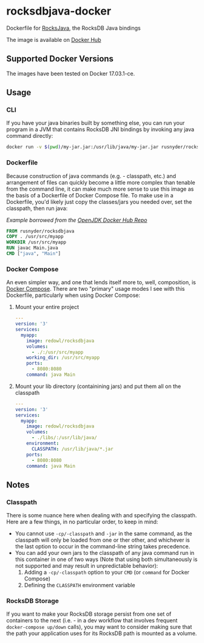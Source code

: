 # rocksdbjava-docker

Dockerfile for [RocksJava](https://github.com/facebook/rocksdb/wiki/RocksJava-Basics), the RocksDB Java bindings

The image is available on [Docker Hub](https://hub.docker.com/r/rusnyder/rocksdbjava/)


## Supported Docker Versions

The images have been tested on Docker 17.03.1-ce.


## Usage

### CLI

If you have your java binaries built by something else, you can run your program in a JVM that contains RocksDB JNI bindings by invoking any java command directly:

```bash
docker run -v $(pwd)/my-jar.jar:/usr/lib/java/my-jar.jar rusnyder/rocksdbjava java -cp /usr/lib/java/my-jar.jar com.example.Main
```

### Dockerfile

Because construction of java commands (e.g. - classpath, etc.) and arrangement of files can quickly become a little more complex than tenable from the command line, it can make much more sense to use this image as the basis of a Dockerfile of Docker Compose file.  To make use in a Dockerfile, you'd likely just copy the classes/jars you needed over, set the classpath, then run java:

_Example borrowed from the [OpenJDK Docker Hub Repo](https://hub.docker.com/_/openjdk/)_

```Dockerfile
FROM rusnyder/rocksdbjava
COPY . /usr/src/myapp
WORKDIR /usr/src/myapp
RUN javac Main.java
CMD ["java", "Main"]
```

### Docker Compose

An even simpler way, and one that lends itself more to, well, composition, is [Docker Compose](https://docs.docker.com/compose/).  There are two "primary" usage modes I see with this Dockerfile, particularly when using Docker Compose:

1. Mount your entire project

    ```yaml
    ---
    version: '3'
    services:
      myapp:
        image: redowl/rocksdbjava
        volumes:
          - ./:/usr/src/myapp
        working_dir: /usr/src/myapp
        ports:
          - 8080:8080
        command: java Main
    ```

2. Mount your lib directory (containining jars) and put them all on the classpath

    ```yaml
    ---
    version: '3'
    services:
      myapp:
        image: redowl/rocksdbjava
        volumes:
          - ./libs/:/usr/lib/java/
        environment:
          CLASSPATH: /usr/lib/java/*.jar
        ports:
          - 8080:8080
        command: java Main
    ```

## Notes

### Classpath

There is some nuance here when dealing with and specifying the classpath.  Here are
a few things, in no particular order, to keep in mind:

  * You cannot use `-cp/-classpath` and `-jar` in the same command, as the
    classpath will only be loaded from one or ther other, and whichever is
    the last option to occur in the command-line string takes precedence.
  * You can add your own jars to the classpath of any java command run in this
    container in one of two ways (Note that using both simultaneously is not
    supported and may result in unpredictable behavior):
      1. Adding a `-cp/-classpath` option to your `CMD` (or `command` for Docker Compose)
      2. Defining the `CLASSPATH` environment variable

### RocksDB Storage

If you want to make your RocksDB storage persist from one set of containers to the
next (i.e. - in a dev workflow that involves frequent `docker-compose up/down` calls),
you may want to consider making sure that the path your application uses for its
RocksDB path is mounted as a volume.
